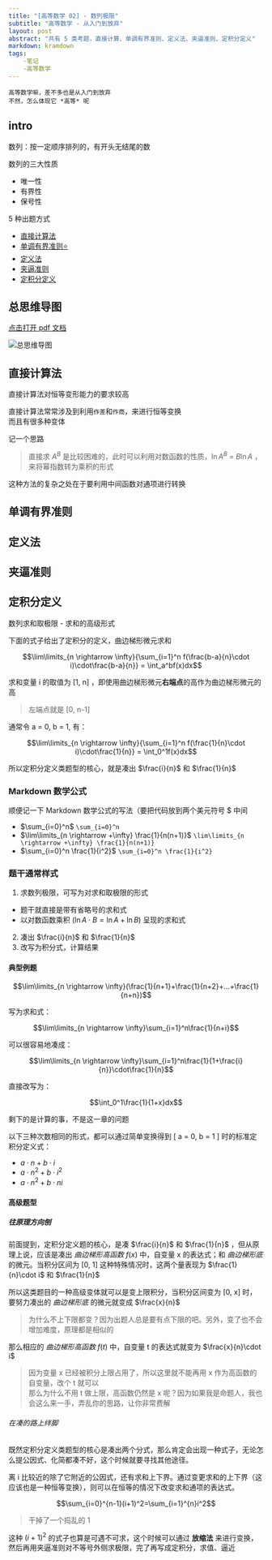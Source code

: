 ```yaml
---
title: "[高等数学 02] - 数列极限"
subtitle: "高等数学 - 从入门到放弃"
layout: post
abstract: "共有 5 类考题，直接计算、单调有界准则、定义法、夹逼准则、定积分定义"
markdown: kramdown
tags:
    -笔记
    -高等数学
---
```


````
高等数学嘛，差不多也是从入门到放弃
不然，怎么体现它 *高等* 呢
````

## intro

数列：按一定顺序排列的，有开头无结尾的数

数列的三大性质
- 唯一性
- 有界性
- 保号性

5 种出题方式
- [直接计算法](#直接计算法)
- [单调有界准则⭐](#单调有界准则)
- [定义法](#定义法)
- [夹逼准则](#夹逼准则)
- [定积分定义](#定积分定义)

## 总思维导图
[点击打开 pdf 文档](https://blog.ifheart.tk/media/doc/数列极限.pdf)

![总思维导图](https://blog.ifheart.tk/media/img/数列极限.jpg)

## 直接计算法

直接计算法对恒等变形能力的要求较高

直接计算法常常涉及到利用`作差`和`作商`，来进行恒等变换  
而且有很多种变体

记一个思路
> 直接求 $A^B$ 是比较困难的，此时可以利用对数函数的性质，$\ln A^B$ = $B\ln A$ ，来将幂指数转为乘积的形式  

这种方法的复杂之处在于要利用中间函数对通项进行转换

## 单调有界准则

## 定义法

## 夹逼准则

## 定积分定义
数列求和取极限 - 求和的高级形式

下面的式子给出了定积分的定义，曲边梯形微元求和

$$\lim\limits_{n \rightarrow \infty}{\sum_{i=1}^n f(\frac{b-a}{n}\cdot i)\cdot\frac{b-a}{n}} = \int_a^bf(x)dx$$

求和变量 i 的取值为 [1, n] ，即使用曲边梯形微元**右端点**的高作为曲边梯形微元的高
> 左端点就是 [0, n-1]
 
通常令 a = 0, b = 1, 有：

$$\lim\limits_{n \rightarrow \infty}{\sum_{i=1}^n f(\frac{1}{n}\cdot i)\cdot\frac{1}{n}} = \int_0^1f(x)dx$$

所以定积分定义类题型的核心，就是凑出 $\frac{i}{n}$ 和 $\frac{1}{n}$

### Markdown 数学公式

顺便记一下 Markdown 数学公式的写法（要把代码放到两个美元符号 $ 中间

- $\sum_{i=0}^n$ `\sum_{i=0}^n`
- $\lim\limits_{n \rightarrow +\infty} \frac{1}{n(n+1)}$ `\lim\limits_{n \rightarrow +\infty} \frac{1}{n(n+1)}`
- $\sum_{i=0}^n \frac{1}{i^2}$ `\sum_{i=0}^n \frac{1}{i^2}`

### 题干通常样式

1. 求数列极限，可写为对求和取极限的形式
  - 题干就直接是带有省略号的求和式
  - 以对数函数乘积 $(\ln A\cdot B=\ln A+\ln B)$ 呈现的求和式
2. 凑出 $\frac{i}{n}$ 和 $\frac{1}{n}$
3. 改写为积分式，计算结果

#### 典型例题

$$\lim\limits_{n \rightarrow \infty}(\frac{1}{n+1}+\frac{1}{n+2}+...+\frac{1}{n+n})$$

写为求和式：

$$\lim\limits_{n \rightarrow \infty}\sum_{i=1}^n\frac{1}{n+i}$$

可以很容易地凑成：

$$\lim\limits_{n \rightarrow \infty}\sum_{i=1}^n\frac{1}{1+\frac{i}{n}}\cdot\frac{1}{n}$$

直接改写为：

$$\int_0^1\frac{1}{1+x}dx$$

剩下的是计算的事，不是这一章的问题

以下三种次数相同的形式，都可以通过简单变换得到 [ a = 0, b = 1 ] 时的标准定积分定义式：

- $a\cdot n+b\cdot i$
- $a\cdot n^2+b\cdot i^2$
- $a\cdot n^2+b\cdot ni$

#### 高级题型

##### 往原理方向刨
前面提到，定积分定义题的核心，是凑 $\frac{i}{n}$ 和 $\frac{1}{n}$ ，但从原理上说，应该是凑出 *曲边梯形高函数* $f(x)$ 中，自变量 x 的表达式；和 *曲边梯形底* 的微元。当积分区间为 [0, 1] 这种特殊情况时，这两个量表现为 $\frac{1}{n}\cdot i$ 和 $\frac{1}{n}$

所以这类题目的一种高级变体就可以是变上限积分，当积分区间变为 [0, x] 时，要努力凑出的 *曲边梯形底* 的微元就变成 $\frac{x}{n}$ 

> 为什么不上下限都变？因为出题人总是要有点下限的吧。另外，变了也不会增加难度，原理都是相似的

那么相应的 *曲边梯形高函数* $f(t)$ 中，自变量 t 的表达式就变为 $\frac{x}{n}\cdot i$

> 因为变量 x 已经被积分上限占用了，所以这里就不能再用 x 作为高函数的自变量，改个 t 就可以  
> 那么为什么不用 t 做上限，高函数仍然是 x 呢？因为如果我是命题人，我也会这么来一手，弄乱你的思路，让你非常费解 

###### 在凑的路上绊脚

既然定积分定义类题型的核心是凑出两个分式，那么肯定会出现一种式子，无论怎么提公因式、化简都凑不好，这个时候就要寻找其他途径。

离 i 比较近的除了它附近的公因式，还有求和上下界。通过变更求和的上下界（这应该也是一种恒等变换），则可以在恒等的情况下改变求和通项的表达式。

$$\sum_{i=0}^{n-1}(i+1)^2=\sum_{i=1}^{n}i^2$$

> 干掉了一个捣乱的 1

这种 $(i+1)^2$ 的式子也算是可遇不可求，这个时候可以通过 **放缩法** 来进行变换，然后再用夹逼准则对不等号外侧求极限，完了再写成定积分，求值、逼近
